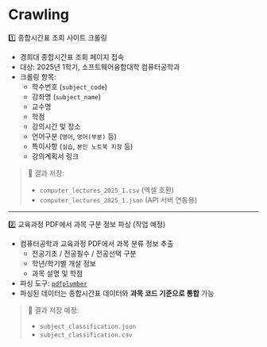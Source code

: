 # Crawling
1️⃣ 종합시간표 조회 사이트 크롤링

- 경희대 종합시간표 조회 페이지 접속
- 대상: 2025년 1학기, 소프트웨어융합대학 컴퓨터공학과
- 크롤링 항목:
  - 학수번호 (`subject_code`)
  - 강좌명 (`subject_name`)
  - 교수명
  - 학점
  - 강의시간 및 장소
  - 언어구분 (`영어`, `영어(부분)` 등)
  - 특이사항 (`실습`, `본인 노트북 지참` 등)
  - 강의계획서 링크

> 📁 결과 저장:  
> - `computer_lectures_2025_1.csv` (엑셀 호환)  
> - `computer_lectures_2025_1.json` (API 서버 연동용)

---

2️⃣ 교육과정 PDF에서 과목 구분 정보 파싱 (작업 예정)

- 컴퓨터공학과 교육과정 PDF에서 과목 분류 정보 추출
  - 전공기초 / 전공필수 / 전공선택 구분
  - 학년/학기별 개설 정보
  - 과목 설명 및 학점
- 파싱 도구: [`pdfplumber`](https://github.com/jsvine/pdfplumber)
- 파싱된 데이터는 종합시간표 데이터와 **과목 코드 기준으로 통합** 가능

> 📁 결과 저장 예정:
> - `subject_classification.json`
> - `subject_classification.csv`
